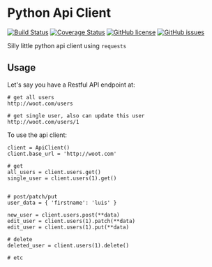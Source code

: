 # Python Api Client

[![Build Status](https://travis-ci.org/luisfcolon/py_api_client.svg?branch=master)](https://travis-ci.org/luisfcolon/py_api_client)
[![Coverage Status](https://coveralls.io/repos/github/luisfcolon/py_api_client/badge.svg)](https://coveralls.io/github/luisfcolon/py_api_client)
[![GitHub license](https://img.shields.io/badge/license-MIT-blue.svg)](https://raw.githubusercontent.com/luisfcolon/py_api_client/master/LICENSE)
[![GitHub issues](https://img.shields.io/github/issues/luisfcolon/py_api_client.svg)](https://github.com/luisfcolon/py_api_client/issues)

Silly little python api client using `requests`

## Usage

Let's say you have a Restful API endpoint at:

```
# get all users
http://woot.com/users

# get single user, also can update this user
http://woot.com/users/1
```

To use the api client:

```
client = ApiClient()
client.base_url = 'http://woot.com'

# get 
all_users = client.users.get()
single_user = client.users(1).get()


# post/patch/put
user_data = { 'firstname': 'luis' }

new_user = client.users.post(**data)
edit_user = client.users(1).patch(**data)
edit_user = client.users(1).put(**data)

# delete
deleted_user = client.users(1).delete()

# etc
```
